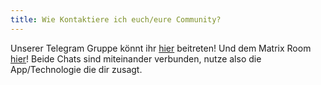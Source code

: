 ```yaml
---
title: Wie Kontaktiere ich euch/eure Community?
---
```

Unserer Telegram Gruppe könnt ihr [hier](https://t.me/joinchat/DmNdswpnKgox_zzqENYXiA) beitreten! Und dem Matrix Room [hier](https://matrix.to/#/#vspaceone-general:matrix.org)! Beide Chats sind miteinander verbunden, nutze also die App/Technologie die dir zusagt.
